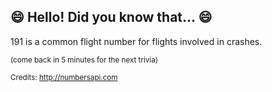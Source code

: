 ## :smile: Hello! Did you know that... :smile:
191 is a common flight number for flights involved in crashes.

<sup>(come back in 5 minutes for the next trivia)</sup>


<sup>Credits: http://numbersapi.com</sup>
